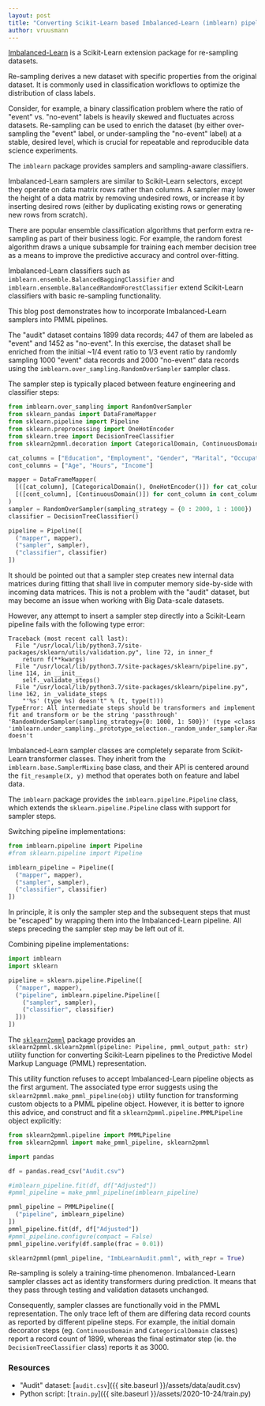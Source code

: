 ```yaml
---
layout: post
title: "Converting Scikit-Learn based Imbalanced-Learn (imblearn) pipelines to PMML documents"
author: vruusmann
---
```


[Imbalanced-Learn](https://github.com/scikit-learn-contrib/imbalanced-learn/) is a Scikit-Learn extension package for re-sampling datasets.

Re-sampling derives a new dataset with specific properties from the original dataset.
It is commonly used in classification workflows to optimize the distribution of class labels.

Consider, for example, a binary classification problem where the ratio of "event" vs. "no-event" labels is heavily skewed and fluctuates across datasets.
Re-sampling can be used to enrich the dataset (by either over-sampling the "event" label, or under-sampling the "no-event" label) at a stable, desired level, which is crucial for repeatable and reproducible data science experiments.

The `imblearn` package provides samplers and sampling-aware classifiers.

Imbalanced-Learn samplers are similar to Scikit-Learn selectors, except they operate on data matrix rows rather than columns.
A sampler may lower the height of a data matrix by removing undesired rows, or increase it by inserting desired rows (either by duplicating existing rows or generating new rows from scratch).

There are popular ensemble classification algorithms that perform extra re-sampling as part of their business logic.
For example, the random forest algorithm draws a unique subsample for training each member decision tree as a means to improve the predictive accuracy and control over-fitting.

Imbalanced-Learn classifiers such as `imblearn.ensemble.BalancedBaggingClassifier` and `imblearn.ensemble.BalancedRandomForestClassifier` extend Scikit-Learn classifiers with basic re-sampling functionality.

This blog post demonstrates how to incorporate Imbalanced-Learn samplers into PMML pipelines.

The "audit" dataset contains 1899 data records; 447 of them are labeled as "event" and 1452 as "no-event".
In this exercise, the dataset shall be enriched from the initial ~1/4 event ratio to 1/3 event ratio by randomly sampling 1000 "event" data records and 2000 "no-event" data records using the `imblearn.over_sampling.RandomOverSampler` sampler class.

The sampler step is typically placed between feature engineering and classifier steps:

``` python
from imblearn.over_sampling import RandomOverSampler
from sklearn_pandas import DataFrameMapper
from sklearn.pipeline import Pipeline
from sklearn.preprocessing import OneHotEncoder
from sklearn.tree import DecisionTreeClassifier
from sklearn2pmml.decoration import CategoricalDomain, ContinuousDomain

cat_columns = ["Education", "Employment", "Gender", "Marital", "Occupation"]
cont_columns = ["Age", "Hours", "Income"]

mapper = DataFrameMapper(
  [([cat_column], [CategoricalDomain(), OneHotEncoder()]) for cat_column in cat_columns] +
  [([cont_column], [ContinuousDomain()]) for cont_column in cont_columns]
)
sampler = RandomOverSampler(sampling_strategy = {0 : 2000, 1 : 1000})
classifier = DecisionTreeClassifier()

pipeline = Pipeline([
  ("mapper", mapper),
  ("sampler", sampler),
  ("classifier", classifier)
])
```

It should be pointed out that a sampler step creates new internal data matrices during fitting that shall live in computer memory side-by-side with incoming data matrices.
This is not a problem with the "audit" dataset, but may become an issue when working with Big Data-scale datasets.

However, any attempt to insert a sampler step directly into a Scikit-Learn pipeline fails with the following type error:

```
Traceback (most recent call last):
  File "/usr/local/lib/python3.7/site-packages/sklearn/utils/validation.py", line 72, in inner_f
    return f(**kwargs)
  File "/usr/local/lib/python3.7/site-packages/sklearn/pipeline.py", line 114, in __init__
    self._validate_steps()
  File "/usr/local/lib/python3.7/site-packages/sklearn/pipeline.py", line 162, in _validate_steps
    "'%s' (type %s) doesn't" % (t, type(t)))
TypeError: All intermediate steps should be transformers and implement fit and transform or be the string 'passthrough' 'RandomUnderSampler(sampling_strategy={0: 1000, 1: 500})' (type <class 'imblearn.under_sampling._prototype_selection._random_under_sampler.RandomUnderSampler'>) doesn't
```

Imbalanced-Learn sampler classes are completely separate from Scikit-Learn transformer classes.
They inherit from the `imblearn.base.SamplerMixing` base class, and their API is centered around the `fit_resample(X, y)` method that operates both on feature and label data.

The `imblearn` package provides the `imblearn.pipeline.Pipeline` class, which extends the `sklearn.pipeline.Pipeline` class with support for sampler steps.

Switching pipeline implementations:

``` python
from imblearn.pipeline import Pipeline
#from sklearn.pipeline import Pipeline

imblearn_pipeline = Pipeline([
  ("mapper", mapper),
  ("sampler", sampler),
  ("classifier", classifier)
])
```

In principle, it is only the sampler step and the subsequent steps that must be "escaped" by wrapping them into the Imbalanced-Learn pipeline.
All steps preceding the sampler step may be left out of it.

Combining pipeline implementations:

``` python
import imblearn
import sklearn

pipeline = sklearn.pipeline.Pipeline([
  ("mapper", mapper),
  ("pipeline", imblearn.pipeline.Pipeline([
    ("sampler", sampler),
    ("classifier", classifier)
  ]))
])
```

The [`sklearn2pmml`](https://github.com/jpmml/sklearn2pmml) package provides an `sklearn2pmml.sklearn2pmml(pipeline: Pipeline, pmml_output_path: str)` utility function for converting Scikit-Learn pipelines to the Predictive Model Markup Language (PMML) representation.

This utility function refuses to accept Imbalanced-Learn pipeline objects as the first argument.
The associated type error suggests using the `sklearn2pmml.make_pmml_pipeline(obj)` utility function for transforming custom objects to a PMML pipeline object.
However, it is better to ignore this advice, and construct and fit a `sklearn2pmml.pipeline.PMMLPipeline` object explicitly:

``` python
from sklearn2pmml.pipeline import PMMLPipeline
from sklearn2pmml import make_pmml_pipeline, sklearn2pmml

import pandas

df = pandas.read_csv("Audit.csv")

#imblearn_pipeline.fit(df, df["Adjusted"])
#pmml_pipeline = make_pmml_pipeline(imblearn_pipeline)

pmml_pipeline = PMMLPipeline([
  ("pipeline", imblearn_pipeline)
])
pmml_pipeline.fit(df, df["Adjusted"])
#pmml_pipeline.configure(compact = False)
pmml_pipeline.verify(df.sample(frac = 0.01))

sklearn2pmml(pmml_pipeline, "ImbLearnAudit.pmml", with_repr = True)
```

Re-sampling is solely a training-time phenomenon.
Imbalanced-Learn sampler classes act as identity transformers during prediction. It means that they pass through testing and validation datasets unchanged.

Consequently, sampler classes are functionally void in the PMML representation.
The only trace left of them are differing data record counts as reported by different pipeline steps.
For example, the initial domain decorator steps (eg. `ContinuousDomain` and `CategoricalDomain` classes) report a record count of 1899, whereas the final estimator step (ie. the `DecisionTreeClassifier`  class) reports it as 3000.

### Resources

* "Audit" dataset: [`audit.csv`]({{ site.baseurl }}/assets/data/audit.csv)
* Python script: [`train.py`]({{ site.baseurl }}/assets/2020-10-24/train.py)